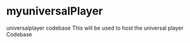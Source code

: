 myuniversalPlayer
=================

universalplayer codebase
This will be used to host the universal player Codebase
